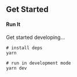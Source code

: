 
## Get Started

#### Run It

Get started developing...

```shell
# install deps
yarn

# run in development mode
yarn dev
```

